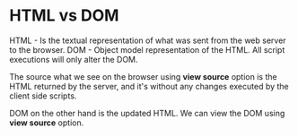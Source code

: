 # HTML vs DOM

HTML - Is the textual representation of what was sent from the web server to the browser.
DOM - Object model representation of the HTML. All script executions will only alter the DOM.

The source what we see on the browser using **view source** option is the HTML returned by the server,
and it's without any changes executed by the client side scripts.

DOM on the other hand is the updated HTML. We can view the DOM using **view source** option.
